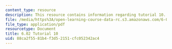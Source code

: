 ```yaml
---
content_type: resource
description: This resource contains information regarding tutorial 10.
file: /media/https%3A/open-learning-course-data-rc.s3.amazonaws.com/6-02-introduction-to-eecs-ii-digital-communication-systems-fall-2012/88ca2f5581b4f3d52151cfc052342ac4_MIT6_02F12_tutor10.pdf
file_type: application/pdf
resourcetype: Document
title: 6.02 Tutorial 10
uid: 88ca2f55-81b4-f3d5-2151-cfc052342ac4
---
```

